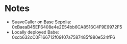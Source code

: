 # Notes

- SuaveCaller on Base Sepolia: 0xBaeaB45EF6408e4e2E54bb6CA8516C4F9E6972F5
- Locally deployed Babe: 0xcb632cC0F166712f09107a7587485f980e524fF6